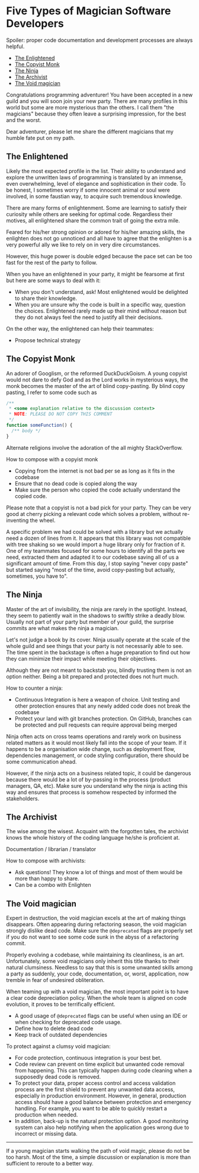 # Five Types of Magician Software Developers <!-- omit in toc -->

Spoiler: proper code documentation and development processes are always helpful.

- [The Enlightened](#the-enlightened)
- [The Copyist Monk](#the-copyist-monk)
- [The Ninja](#the-ninja)
- [The Archivist](#the-archivist)
- [The Void magician](#the-void-magician)

Congratulations programming adventurer! You have been accepted in a new guild and you will soon join your new party. There are many profiles in this world but some are more mysterious than the others. I call them "the magicians" because they often leave a surprising impression, for the best and the worst.

Dear adventurer, please let me share the different magicians that my humble fate put on my path.

## The Enlightened

Likely the most expected profile in the list. Their ability to understand and explore the unwritten laws of programming is translated by an immense, even overwhelming, level of elegance and sophistication in their code. To be honest, I sometimes worry if some innocent animal or soul were involved, in some faustian way, to acquire such tremendous knowledge.

There are many forms of enlightenment. Some are learning to satisfy their curiosity while others are seeking for optimal code. Regardless their motives, all enlightened share the common trait of going the extra mile.

Feared for his/her strong opinion or adored for his/her amazing skills, the enlighten does not go unnoticed and all have to agree that the enlighten is a very powerful ally we like to rely on in very dire circumstances.

However, this huge power is double edged because the pace set can be too fast for the rest of the party to follow.

When you have an enlightened in your party, it might be fearsome at first but here are some ways to deal with it:

- When you don't understand, ask! Most enlightened would be delighted to share their knowledge.
- When you are unsure why the code is built in a specific way, question the choices. Enlightened rarely made up their mind without reason but they do not always feel the need to justify all their decisions.

On the other way, the enlightened can help their teammates:

- Propose technical strategy

## The Copyist Monk

An adorer of Googlism, or the reformed DuckDuckGoism. A young copyist would not dare to defy God and as the Lord works in mysterious ways, the monk becomes the master of the art of blind copy-pasting. By blind copy pasting, I refer to some code such as

```js
/**
 * <some explanation relative to the discussion context>
 * NOTE: PLEASE DO NOT COPY THIS COMMENT
 */
function someFunction() {
  /** body */
}
```

Alternate religions involve the adoration of the all mighty StackOverflow.

How to compose with a copyist monk

- Copying from the internet is not bad per se as long as it fits in the codebase
- Ensure that no dead code is copied along the way
- Make sure the person who copied the code actually understand the copied code.

Please note that a copyist is not a bad pick for your party. They can be very good at cherry picking a relevant code which solves a problem, without re-inventing the wheel.

A specific problem we had could be solved with a library but we actually need a dozen of lines from it. It appears that this library was not compatible with tree shaking so we would import a huge library only for fraction of it. One of my teammates focused for some hours to identify all the parts we need, extracted them and adapted it to our codebase saving all of us a significant amount of time. From this day, I stop saying "never copy paste" but started saying "most of the time, avoid copy-pasting but actually, sometimes, you have to".

## The Ninja

Master of the art of invisibility, the ninja are rarely in the spotlight. Instead, they seem to patiently wait in the shadows to swiftly strike a deadly blow. Usually not part of your party but member of your guild, the surprise commits are what makes the ninja a magician.

Let's not judge a book by its cover. Ninja usually operate at the scale of the whole guild and see things that your party is not necessarily able to see. The time spent in the backstage is often a huge preparation to find out how they can minimize their impact while meeting their objectives.

Although they are not meant to backstab you, blindly trusting them is not an option neither. Being a bit prepared and protected does not hurt much.

How to counter a ninja:

- Continuous Integration is here a weapon of choice. Unit testing and other protection ensures that any newly added code does not break the codebase
- Protect your land with git branches protection. On GitHub, branches can be protected and pull requests can require approval being merged

Ninja often acts on cross teams operations and rarely work on business related matters as it would most likely fall into the scope of your team. If it happens to be a organisation wide change, such as deployment flow, dependencies management, or code styling configuration, there should be some communication ahead.

However, if the ninja acts on a business related topic, it could be dangerous because there would be a lot of by-passing in the process (product managers, QA, etc). Make sure you understand why the ninja is acting this way and ensures that process is somehow respected by informed the stakeholders.

## The Archivist

The wise among the wisest. Acquaint with the forgotten tales, the archivist knows the whole history of the coding language he/she is proficient at.

Documentation / librarian / translator

How to compose with archivists:

- Ask questions! They know a lot of things and most of them would be more than happy to share.
- Can be a combo with Enlighten

## The Void magician

Expert in destruction, the void magician excels at the art of making things disappears. Often appearing during refactoring season, the void magician strongly dislike dead code. Make sure the `@deprecated` flags are properly set if you do not want to see some code sunk in the abyss of a refactoring commit.

Properly evolving a codebase, while maintaining its cleanliness, is an art. Unfortunately, some void magicians only inherit this title thanks to their natural clumsiness. Needless to say that this is some unwanted skills among a party as suddenly, your code, documentation, or, worst, application, now tremble in fear of undesired obliteration.

When teaming up with a void magician, the most important point is to have a clear code depreciation policy. When the whole team is aligned on code evolution, it proves to be terrifically efficient.

- A good usage of `@deprecated` flags can be useful when using an IDE or when checking for deprecated code usage.
- Define how to delete dead code
- Keep track of outdated dependencies

To protect against a clumsy void magician:

- For code protection, continuous integration is your best bet.
- Code review can prevent on time explicit but unwanted code removal from happening. This can typically happen during code cleaning when a supposedly dead code is removed.
- To protect your data, proper access control and access validation process are the first shield to prevent any unwanted data access, especially in production environment. However, in general, production access should have a good balance between protection and emergency handling. For example, you want to be able to quickly restart a production when needed.
- In addition, back-up is the natural protection option. A good monitoring system can also help notifying when the application goes wrong due to incorrect or missing data.

---

If a young magician starts walking the path of void magic, please do not be too harsh. Most of the time, a simple discussion or explanation is more than sufficient to reroute to a better way.
